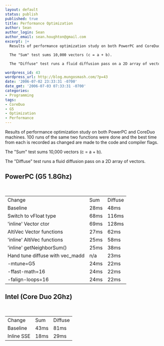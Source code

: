 ```yaml
---
layout: default
status: publish
published: true
title: Performance Optimization
author: Sean
author_login: Sean
author_email: sean.houghton@gmail.com
excerpt: |+
  Results of performance optimization study on both PowerPC and CoreDuo machines.  100 runs of the same two functions were done and the best time from each is recorded as changed are made to the code and compiler flags.

  The "Sum" test sums 10,000 vectors (c = a + b).

  The "Diffuse" test runs a fluid diffusion pass on a 2D array of vectors.

wordpress_id: 43
wordpress_url: http://blog.mungosmash.com/?p=43
date: '2006-07-02 23:33:31 -0700'
date_gmt: '2006-07-03 07:33:31 -0700'
categories:
- Programming
tags:
- CoreDuo
- G5
- Optimization
- Performance
---
```

<p>Results of performance optimization study on both PowerPC and CoreDuo machines.  100 runs of the same two functions were done and the best time from each is recorded as changed are made to the code and compiler flags.</p>
<p>The "Sum" test sums 10,000 vectors (c = a + b).</p>
<p>The "Diffuse" test runs a fluid diffusion pass on a 2D array of vectors.</p>
<p><a id="more"></a><a id="more-43"></a></p>
<h2>PowerPC (G5 1.8Ghz)</h2></p>
<table width="100%">
<tr>
<td>Change</td>
<td>Sum</td>
<td>Diffuse</td></tr></p>
<tr>
<td>Baseline</td>
<td>28ms</td>
<td>48ms</td></tr></p>
<tr>
<td>Switch to vFloat type</td>
<td>68ms</td>
<td>116ms</td></tr></p>
<tr>
<td>'inline' Vector ctor</td>
<td>69ms</td>
<td>128ms</td></tr></p>
<tr>
<td>AltiVec Vector functions</td>
<td>27ms</td>
<td>62ms</td></tr></p>
<tr>
<td>'inline' AltiVec functions</td>
<td>25ms</td>
<td>58ms</td></tr></p>
<tr>
<td>'inline' getNeighborSum()</td>
<td>25ms</td>
<td>38ms</td></tr></p>
<tr>
<td>Hand tune diffuse with vec_madd</td>
<td>n/a</td>
<td>23ms</td></tr></p>
<tr>
<td>-mtune=G5</td>
<td>24ms</td>
<td>22ms</td></tr></p>
<tr>
<td>-ffast-math=16</td>
<td>24ms</td>
<td>22ms</td></tr></p>
<tr>
<td>-falign-loops=16</td>
<td>24ms</td>
<td>22ms</td></tr><br />
</table></p>
<h2>Intel (Core Duo 2Ghz)</h2></p>
<table width="100%">
<tr>
<td>Change</td>
<td>Sum</td>
<td>Diffuse</td></tr></p>
<tr>
<td>Baseline</td>
<td>43ms</td>
<td>81ms</td></tr></p>
<tr>
<td>Inline SSE</td>
<td>18ms</td>
<td>29ms</td></tr><br />
</table></p>
